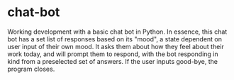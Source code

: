 # chat-bot
Working development with a basic chat bot in Python.
In essence, this chat bot has a set list of responses based on its "mood", a state dependent on user input of their own mood.
It asks them about how they feel about their work today, and will prompt them to respond, with the bot responding in kind from a preselected set of answers.
If the user inputs good-bye, the program closes.
